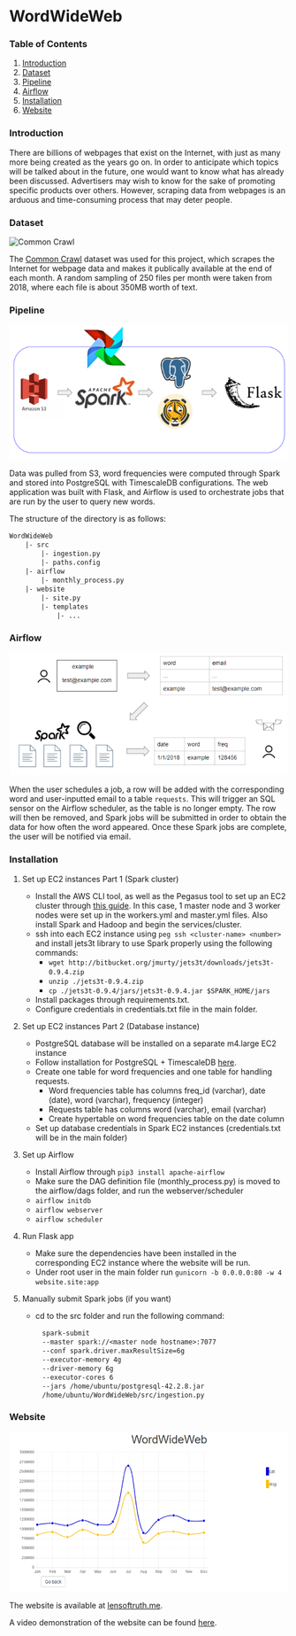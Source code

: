 # WordWideWeb

### Table of Contents
1. [Introduction](#introduction)
2. [Dataset](#dataset)
3. [Pipeline](#pipeline)
4. [Airflow](#airflow)
5. [Installation](#installation)
6. [Website](#website)

### Introduction
There are billions of webpages that exist on the Internet, with just as many more being created as the years go on. In order to anticipate which topics will be talked about in the future, one would want to know what has already been discussed. Advertisers may wish to know for the sake of promoting specific products over others. However, scraping data from webpages is an arduous and time-consuming process that may deter people.

### Dataset
![Common Crawl](https://camo.githubusercontent.com/22603dc75492b647b165e665eacccf42751ededf/687474703a2f2f636f6d6d6f6e637261776c2e6f72672f77702d636f6e74656e742f75706c6f6164732f323031362f31322f6c6f676f636f6d6d6f6e637261776c2e706e67)

The [Common Crawl](https://commoncrawl.org/the-data/) dataset was used for this project, which scrapes the Internet for webpage data and makes it publically available at the end of each month.
A random sampling of 250 files per month were taken from 2018, where each file is about 350MB worth of text.

### Pipeline
![Pipeline](images/pipeline.png)

Data was pulled from S3, word frequencies were computed through Spark and stored into PostgreSQL with TimescaleDB configurations. The web application was built with Flask, and Airflow is used to orchestrate jobs that are run by the user to query new words.

The structure of the directory is as follows:
```
WordWideWeb
    |- src
        |- ingestion.py
        |- paths.config
    |- airflow
        |- monthly_process.py
    |- website
        |- site.py
        |- templates
            |- ...
```

### Airflow
![Airflow](images/airflow.png)

When the user schedules a job, a row will be added with the corresponding word and user-inputted email to a table `requests`. This will trigger an SQL sensor on the Airflow scheduler, as the table is no longer empty. The row will then be removed, and Spark jobs will be submitted in order to obtain the data for how often the word appeared. Once these Spark jobs are complete, the user will be notified via email.

### Installation

1. Set up EC2 instances Part 1 (Spark cluster)
   - Install the AWS CLI tool, as well as the Pegasus tool to set up an EC2 cluster through [this guide](https://blog.insightdatascience.com/how-to-get-hadoop-and-spark-up-and-running-on-aws-7a1b0ab55459). In this case, 1 master node and 3 worker nodes were set up in the workers.yml and master.yml files. Also install Spark and Hadoop and begin the services/cluster.
   - ssh into each EC2 instance using `peg ssh <cluster-name> <number>` and install jets3t library to use Spark properly using the following commands:
     - `wget http://bitbucket.org/jmurty/jets3t/downloads/jets3t-0.9.4.zip`
     - `unzip ./jets3t-0.9.4.zip`
     - `cp ./jets3t-0.9.4/jars/jets3t-0.9.4.jar $SPARK_HOME/jars`
   - Install packages through requirements.txt.
   - Configure credentials in credentials.txt file in the main folder.
     
2. Set up EC2 instances Part 2 (Database instance)
   - PostgreSQL database will be installed on a separate m4.large EC2 instance
   - Follow installation for PostgreSQL + TimescaleDB [here](https://docs.timescale.com/latest/getting-started/installation/ubuntu/installation-apt-ubuntu).
   - Create one table for word frequencies and one table for handling requests.
     - Word frequencies table has columns freq_id (varchar), date (date), word (varchar), frequency (integer)
     - Requests table has columns word (varchar), email (varchar)
     - Create hypertable on word frequencies table on the date column
   - Set up database credentials in Spark EC2 instances (credentials.txt will be in the main folder)
   
3. Set up Airflow
   - Install Airflow through `pip3 install apache-airflow`
   - Make sure the DAG definition file (monthly_process.py) is moved to the airflow/dags folder, and run the webserver/scheduler
   - `airflow initdb`
   - `airflow webserver`
   - `airflow scheduler`

4. Run Flask app
   - Make sure the dependencies have been installed in the corresponding EC2 instance where the website will be run.
   - Under root user in the main folder run `gunicorn -b 0.0.0.0:80 -w 4 website.site:app`
  
5. Manually submit Spark jobs (if you want)
   - cd to the src folder and run the following command:
   ```
        spark-submit
		--master spark://<master node hostname>:7077
		--conf spark.driver.maxResultSize=6g
		--executor-memory 4g
		--driver-memory 6g
		--executor-cores 6
		--jars /home/ubuntu/postgresql-42.2.8.jar
		/home/ubuntu/WordWideWeb/src/ingestion.py
   ```
   
### Website
![Website](images/website.png)

The website is available at [lensoftruth.me](http://lensoftruth.me).

A video demonstration of the website can be found [here](https://www.youtube.com/watch?v=Av9hMJEIFzg).
